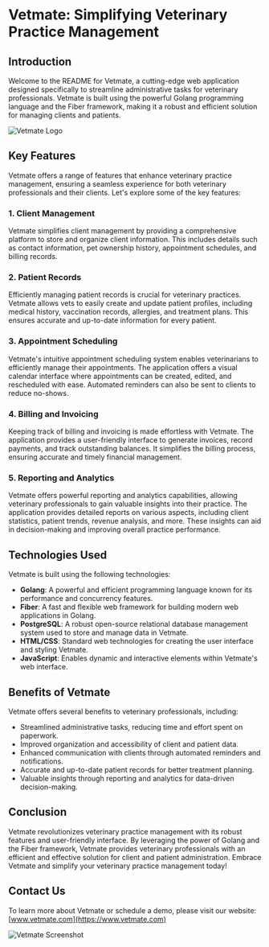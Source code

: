 # Vetmate: Simplifying Veterinary Practice Management

## Introduction
Welcome to the README for Vetmate, a cutting-edge web application designed specifically to streamline administrative tasks for veterinary professionals. Vetmate is built using the powerful Golang programming language and the Fiber framework, making it a robust and efficient solution for managing clients and patients.

![Vetmate Logo](https://example.com/vetmate-logo.png)

## Key Features
Vetmate offers a range of features that enhance veterinary practice management, ensuring a seamless experience for both veterinary professionals and their clients. Let's explore some of the key features:

### 1. Client Management
Vetmate simplifies client management by providing a comprehensive platform to store and organize client information. This includes details such as contact information, pet ownership history, appointment schedules, and billing records.

### 2. Patient Records
Efficiently managing patient records is crucial for veterinary practices. Vetmate allows vets to easily create and update patient profiles, including medical history, vaccination records, allergies, and treatment plans. This ensures accurate and up-to-date information for every patient.

### 3. Appointment Scheduling
Vetmate's intuitive appointment scheduling system enables veterinarians to efficiently manage their appointments. The application offers a visual calendar interface where appointments can be created, edited, and rescheduled with ease. Automated reminders can also be sent to clients to reduce no-shows.

### 4. Billing and Invoicing
Keeping track of billing and invoicing is made effortless with Vetmate. The application provides a user-friendly interface to generate invoices, record payments, and track outstanding balances. It simplifies the billing process, ensuring accurate and timely financial management.

### 5. Reporting and Analytics
Vetmate offers powerful reporting and analytics capabilities, allowing veterinary professionals to gain valuable insights into their practice. The application provides detailed reports on various aspects, including client statistics, patient trends, revenue analysis, and more. These insights can aid in decision-making and improving overall practice performance.

## Technologies Used
Vetmate is built using the following technologies:

- **Golang**: A powerful and efficient programming language known for its performance and concurrency features.
- **Fiber**: A fast and flexible web framework for building modern web applications in Golang.
- **PostgreSQL**: A robust open-source relational database management system used to store and manage data in Vetmate.
- **HTML/CSS**: Standard web technologies for creating the user interface and styling Vetmate.
- **JavaScript**: Enables dynamic and interactive elements within Vetmate's web interface.

## Benefits of Vetmate
Vetmate offers several benefits to veterinary professionals, including:

- Streamlined administrative tasks, reducing time and effort spent on paperwork.
- Improved organization and accessibility of client and patient data.
- Enhanced communication with clients through automated reminders and notifications.
- Accurate and up-to-date patient records for better treatment planning.
- Valuable insights through reporting and analytics for data-driven decision-making.

## Conclusion
Vetmate revolutionizes veterinary practice management with its robust features and user-friendly interface. By leveraging the power of Golang and the Fiber framework, Vetmate provides veterinary professionals with an efficient and effective solution for client and patient administration. Embrace Vetmate and simplify your veterinary practice management today!

## Contact Us
To learn more about Vetmate or schedule a demo, please visit our website: [www.vetmate.com](https://www.vetmate.com)

![Vetmate Screenshot](https://example.com/vetmate-screenshot.png)
